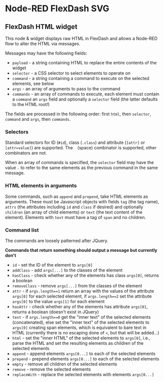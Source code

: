 # Node-RED FlexDash SVG

## FlexDash HTML widget

This node & widget displays raw HTML in FlexDash and allows a Node-RED flow to alter the
HTML via messages.

Messages may have the following fields:

- `payload` - a string containing HTML to replace the entire contents of the widget
- `selector` - a CSS selector to select elements to operate on
- `command` - a string containing a command to execute on the selected elements, see below
- `args` - an array of arguments to pass to the command
- `commands` - an array of commands to execute, each element must contain a `command` an
  `args` field and optionally a `selector` field (the latter defaults to the HTML root!)

The fields are processed in the following order: first `html`, then `selector`, `command`
and `args`, then `commands`.

### Selectors

Standard selectors for ID (`#id`), class (`.class`) and attribute (`[attr]` or `[attr=value]`)
are supported. The ` ` (space) combinator is supported, other combinators are not.

When an array of commands is specified, the `selector` field may have the value `.` to refer to
the same elements as the previous command in the same message.

### HTML elements in arguments

Some commands, such as `append` and `prepend`, take HTML elements as arguments.
These must be Javascript objects with fields `tag` (the tag name), `attrs` (the
attributes including `id` and `class` if desired) and optionally `children` (an array of child
elements) or `text` (the text content of the element).
Elements with `text` must have a tag of `span` and no children.

### Command list

The commands are loosely patterned after JQuery.

**Commands that return something should output a message but currently don't**

- `id` - set the ID of the element to `args[0]`
- `addClass` - add `args[...]` to the classes of the element
- `hasClass` - check whether any of the elements has class `args[0]`, returns a boolean
- `removeClass` - remove `args[...]` from the classes of the element
- `attr` - if `args.length==1` return an array with the values of the attribute `args[0]` for
  each selected element, if `args.length==2` set the attribute `args[0]` to the value `args[1]`
  for each element
- `hasAttr` - check whether any of the elements has attribute `args[0]`, returns a boolean
  (doesn't exist in JQuery)
- `text` - if `args.length==0` get the "inner text" of the selected elements (concatenated),
  else set the "inner text" of the selected elements to `args[0]` creating span elements,
  which is equivalent to bare text in HTML
  (currently there is no escaping done of `<`, but that will be added...)
- `html` - set the "inner HTML" of the selected elements to `args[0]`, i.e., parse the HTML and
  set the resulting elements as children of the selected elements
- `append` - append elements `args[0...]` to each of the selected elements
- `prepend` - prepend elements `args[0...]` to each of the selected elements
- `empty` - remove all children of the selected elements
- `remove` - remove the selected elements
- `replaceWith` - replace the selected elements with elements `args[0...]`
